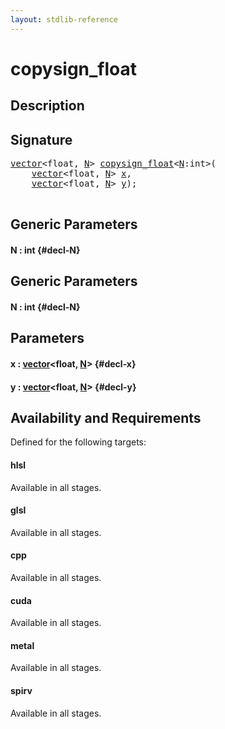 ```yaml
---
layout: stdlib-reference
---
```


# copysign\_float

## Description





## Signature 

<pre>
<a href="/stdlib-reference/types/vector/index">vector</a>&lt;<span class="code_keyword">float</span>, <a href="/stdlib-reference/global-decls/copysign_float#decl-N" class="code_var">N</a>&gt; <a href="/stdlib-reference/global-decls/copysign_float">copysign_float</a>&lt;<a href="/stdlib-reference/global-decls/copysign_float#decl-N" class="code_var">N</a>:<span class="code_keyword">int</span>&gt;(
    <a href="/stdlib-reference/types/vector/index">vector</a>&lt;<span class="code_keyword">float</span>, <a href="/stdlib-reference/global-decls/copysign_float#decl-N" class="code_var">N</a>&gt; <a href="/stdlib-reference/global-decls/copysign_float#decl-x" class="code_param">x</a>,
    <a href="/stdlib-reference/types/vector/index">vector</a>&lt;<span class="code_keyword">float</span>, <a href="/stdlib-reference/global-decls/copysign_float#decl-N" class="code_var">N</a>&gt; <a href="/stdlib-reference/global-decls/copysign_float#decl-y" class="code_param">y</a>);

</pre>

## Generic Parameters

#### N  : int {#decl-N}

## Generic Parameters

#### N  : int {#decl-N}

## Parameters

#### x  : [vector](/stdlib-reference/types/vector/index)\<float, [N](/stdlib-reference/types/vector/index#decl-N)\> {#decl-x}
#### y  : [vector](/stdlib-reference/types/vector/index)\<float, [N](/stdlib-reference/types/vector/index#decl-N)\> {#decl-y}

## Availability and Requirements

Defined for the following targets:

#### hlsl
Available in all stages.

#### glsl
Available in all stages.

#### cpp
Available in all stages.

#### cuda
Available in all stages.

#### metal
Available in all stages.

#### spirv
Available in all stages.



